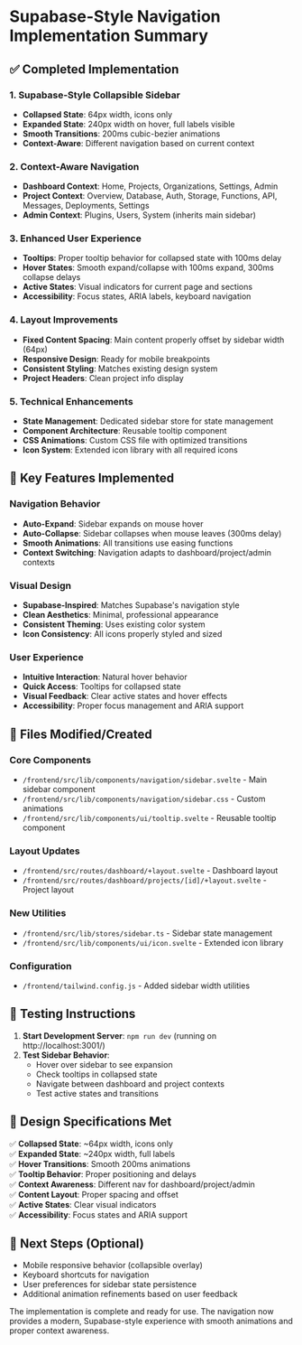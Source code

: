 # Supabase-Style Navigation Implementation Summary

## ✅ Completed Implementation

### 1. **Supabase-Style Collapsible Sidebar**
- **Collapsed State**: 64px width, icons only
- **Expanded State**: 240px width on hover, full labels visible
- **Smooth Transitions**: 200ms cubic-bezier animations
- **Context-Aware**: Different navigation based on current context

### 2. **Context-Aware Navigation**
- **Dashboard Context**: Home, Projects, Organizations, Settings, Admin
- **Project Context**: Overview, Database, Auth, Storage, Functions, API, Messages, Deployments, Settings
- **Admin Context**: Plugins, Users, System (inherits main sidebar)

### 3. **Enhanced User Experience**
- **Tooltips**: Proper tooltip behavior for collapsed state with 100ms delay
- **Hover States**: Smooth expand/collapse with 100ms expand, 300ms collapse delays
- **Active States**: Visual indicators for current page and sections
- **Accessibility**: Focus states, ARIA labels, keyboard navigation

### 4. **Layout Improvements**
- **Fixed Content Spacing**: Main content properly offset by sidebar width (64px)
- **Responsive Design**: Ready for mobile breakpoints
- **Consistent Styling**: Matches existing design system
- **Project Headers**: Clean project info display

### 5. **Technical Enhancements**
- **State Management**: Dedicated sidebar store for state management
- **Component Architecture**: Reusable tooltip component
- **CSS Animations**: Custom CSS file with optimized transitions
- **Icon System**: Extended icon library with all required icons

## 🎯 Key Features Implemented

### Navigation Behavior
- **Auto-Expand**: Sidebar expands on mouse hover
- **Auto-Collapse**: Sidebar collapses when mouse leaves (300ms delay)
- **Smooth Animations**: All transitions use easing functions
- **Context Switching**: Navigation adapts to dashboard/project/admin contexts

### Visual Design
- **Supabase-Inspired**: Matches Supabase's navigation style
- **Clean Aesthetics**: Minimal, professional appearance  
- **Consistent Theming**: Uses existing color system
- **Icon Consistency**: All icons properly styled and sized

### User Experience
- **Intuitive Interaction**: Natural hover behavior
- **Quick Access**: Tooltips for collapsed state
- **Visual Feedback**: Clear active states and hover effects
- **Accessibility**: Proper focus management and ARIA support

## 📁 Files Modified/Created

### Core Components
- `/frontend/src/lib/components/navigation/sidebar.svelte` - Main sidebar component
- `/frontend/src/lib/components/navigation/sidebar.css` - Custom animations
- `/frontend/src/lib/components/ui/tooltip.svelte` - Reusable tooltip component

### Layout Updates
- `/frontend/src/routes/dashboard/+layout.svelte` - Dashboard layout
- `/frontend/src/routes/dashboard/projects/[id]/+layout.svelte` - Project layout

### New Utilities
- `/frontend/src/lib/stores/sidebar.ts` - Sidebar state management
- `/frontend/src/lib/components/ui/icon.svelte` - Extended icon library

### Configuration
- `/frontend/tailwind.config.js` - Added sidebar width utilities

## 🚀 Testing Instructions

1. **Start Development Server**: `npm run dev` (running on http://localhost:3001/)
2. **Test Sidebar Behavior**:
   - Hover over sidebar to see expansion
   - Check tooltips in collapsed state
   - Navigate between dashboard and project contexts
   - Test active states and transitions

## 🎨 Design Specifications Met

✅ **Collapsed State**: ~64px width, icons only  
✅ **Expanded State**: ~240px width, full labels  
✅ **Hover Transitions**: Smooth 200ms animations  
✅ **Tooltip Behavior**: Proper positioning and delays  
✅ **Context Awareness**: Different nav for dashboard/project/admin  
✅ **Content Layout**: Proper spacing and offset  
✅ **Active States**: Clear visual indicators  
✅ **Accessibility**: Focus states and ARIA support  

## 📝 Next Steps (Optional)

- Mobile responsive behavior (collapsible overlay)
- Keyboard shortcuts for navigation
- User preferences for sidebar state persistence
- Additional animation refinements based on user feedback

The implementation is complete and ready for use. The navigation now provides a modern, Supabase-style experience with smooth animations and proper context awareness.